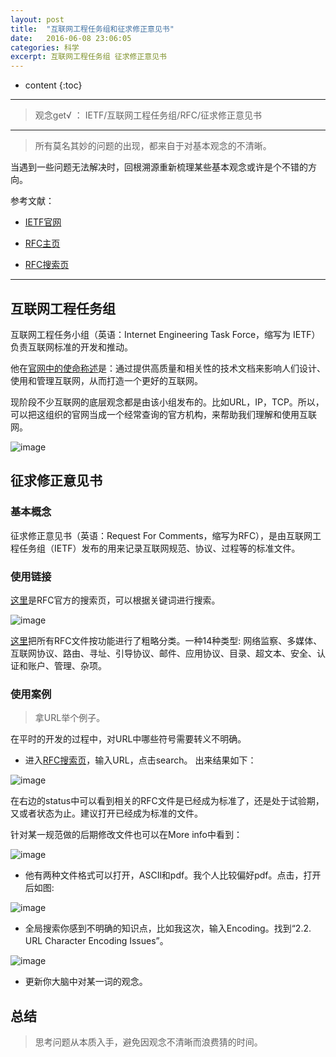 ```yaml
---
layout: post
title:  "互联网工程任务组和征求修正意见书"
date:   2016-06-08 23:06:05
categories: 科学
excerpt: 互联网工程任务组 征求修正意见书
---
```


* content
{:toc}

---

> 观念get√ ： IETF/互联网工程任务组/RFC/征求修正意见书

---

> 所有莫名其妙的问题的出现，都来自于对基本观念的不清晰。

当遇到一些问题无法解决时，回根溯源重新梳理某些基本观念或许是个不错的方向。

参考文献：

* [IETF官网](http://www.ietf.org/)

* [RFC主页](http://www.ietf.org/rfc.html)

* [RFC搜索页](http://www.rfc-editor.org/search/rfc_search.php)


---

## 互联网工程任务组


互联网工程任务小组（英语：Internet Engineering Task Force，缩写为 IETF）负责互联网标准的开发和推动。

他在[官网中的使命称述](http://www.ietf.org/about/mission.html)是：通过提供高质量和相关性的技术文档来影响人们设计、使用和管理互联网，从而打造一个更好的互联网。

现阶段不少互联网的底层观念都是由该小组发布的。比如URL，IP，TCP。所以，可以把这组织的官网当成一个经常查询的官方机构，来帮助我们理解和使用互联网。

![image](http://o7y3ots7t.bkt.clouddn.com/2016/06/08/Screen%20Shot%202016-06-10%20at%2012.18.41%20AM.png)

## 征求修正意见书

### 基本概念

征求修正意见书（英语：Request For Comments，缩写为RFC），是由互联网工程任务组（IETF）发布的用来记录互联网规范、协议、过程等的标准文件。

### 使用链接

[这里](http://www.rfc-editor.org/search/rfc_search.php)是RFC官方的搜索页，可以根据关键词进行搜索。

![image](http://o7y3ots7t.bkt.clouddn.com/2016/06/08/Screen%20Shot%202016-06-10%20at%2012.47.56%20AM.png)

[这里](http://www.faqs.org/rfcs/np.html)把所有RFC文件按功能进行了粗略分类。一种14种类型: 网络监察、多媒体、互联网协议、路由、寻址、引导协议、邮件、应用协议、目录、超文本、安全、认证和账户、管理、杂项。


### 使用案例

> 拿URL举个例子。

在平时的开发的过程中，对URL中哪些符号需要转义不明确。

*  进入[RFC搜索页](http://www.rfc-editor.org/search/rfc_search.php)，输入URL，点击search。
出来结果如下：

![image](http://o7y3ots7t.bkt.clouddn.com/2016/06/08/Screen%20Shot%202016-06-10%20at%2012.51.43%20AM.png)

在右边的status中可以看到相关的RFC文件是已经成为标准了，还是处于试验期，又或者状态为止。建议打开已经成为标准的文件。

针对某一规范做的后期修改文件也可以在More info中看到：

![image](http://o7y3ots7t.bkt.clouddn.com/2016/06/08/Screen%20Shot%202016-06-10%20at%2012.55.40%20AM.png)

*  他有两种文件格式可以打开，ASCIl和pdf。我个人比较偏好pdf。点击，打开后如图:

![image](http://o7y3ots7t.bkt.clouddn.com/2016/06/08/Screen%20Shot%202016-06-10%20at%201.03.52%20AM.png)

*  全局搜索你感到不明确的知识点，比如我这次，输入Encoding。找到“2.2. URL Character Encoding Issues”。

![image](http://o7y3ots7t.bkt.clouddn.com/2016/06/08/Screen%20Shot%202016-06-10%20at%201.03.30%20AM.png)

*  更新你大脑中对某一词的观念。

## 总结

> 思考问题从本质入手，避免因观念不清晰而浪费猜的时间。
